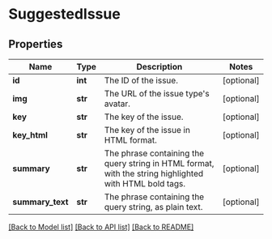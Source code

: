 # SuggestedIssue

## Properties
Name | Type | Description | Notes
------------ | ------------- | ------------- | -------------
**id** | **int** | The ID of the issue. | [optional] 
**img** | **str** | The URL of the issue type&#x27;s avatar. | [optional] 
**key** | **str** | The key of the issue. | [optional] 
**key_html** | **str** | The key of the issue in HTML format. | [optional] 
**summary** | **str** | The phrase containing the query string in HTML format, with the string highlighted with HTML bold tags. | [optional] 
**summary_text** | **str** | The phrase containing the query string, as plain text. | [optional] 

[[Back to Model list]](../README.md#documentation-for-models) [[Back to API list]](../README.md#documentation-for-api-endpoints) [[Back to README]](../README.md)

